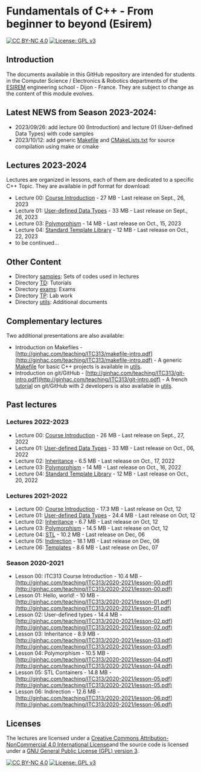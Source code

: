 # Fundamentals of C++ - From beginner to beyond (Esirem)

[![CC BY-NC 4.0][cc-by-nc-shield]][cc-by-nc]
[![License: GPL v3][gpl-3-shield]][gpl-3]

## Introduction

The documents available in this GitHub repository are intended for students in the Computer Science / Electronics & Robotics departments of the [ESIREM](http://esirem.u-bourgogne.fr) engineering school - Dijon - France.
They are subject to change as the content of this module evolves.

## Latest NEWS from Season 2023-2024:

* 2023/09/26: add lecture 00 (Introduction) and lecture 01 (User-defined Data Types) with code samples
* 2023/10/12: add generic [Makefile](utils/Makefile) and [CMakeLists.txt](utils/CMakeLists.txt) for source compilation using make or cmake 


## Lectures 2023-2024
Lectures are organized in lessons, each of them are dedicated to a specific C++ Topic. They are available in pdf format for download:

* Lecture 00: [Course Introduction](http://ginhac.com/teaching/ITC313/latest/00-introduction.pdf) - 27 MB - Last release on Sept., 26, 2023
* Lecture 01: [User-defined Data Types](http://ginhac.com/teaching/ITC313/latest/01-usertypes.pdf) - 33 MB - Last release on Sept., 26, 2023
* Lecture 03: [Polymorphism](http://ginhac.com/teaching/ITC313/latest/03-polymorphism.pdf) - 14 MB - Last release on Oct., 15, 2023
* Lecture 04: [Standard Template Library](http://ginhac.com/teaching/latest/04-stl.pdf) - 12 MB - Last release on Oct., 22, 2023
* to be continued...

## Other Content
* Directory [samples](samples): Sets of codes used in lectures
* Directory [TD](TD): Tutorials
* Directory [exams](exams): Exams
* Directory [TP](TP): Lab work
* Directory [utils](utils): Additional documents

## Complementary lectures
Two additional presentations are also available:

* Introduction on Makefiles - [http://ginhac.com/teaching/ITC313/makefile-intro.pdf](http://ginhac.com/teaching/ITC313/makefile-intro.pdf) - A generic [Makefile](utils/Makefile) for basic C++ projects is available in [utils](utils).
* Introduction on git/GitHub - [http://ginhac.com/teaching/ITC313/git-intro.pdf](http://ginhac.com/teaching/ITC313/git-intro.pdf) - A french [tutorial](utils/github.md) on git/GitHub with 2 developers is also available in [utils](utils).


## Past lectures

### Lectures 2022-2023
* Lecture 00: [Course Introduction](http://ginhac.com/teaching/ITC313/2022-2023/00-introduction.pdf) - 26 MB - Last release on Sept., 27, 2022
* Lecture 01: [User-defined Data Types](http://ginhac.com/teaching/ITC313/2022-2023/01-usertypes.pdf) - 33 MB - Last release on Oct., 06, 2022
* Lecture 02: [Inheritance](http://ginhac.com/teaching/ITC313/2022-2023/02-inheritance.pdf) - 6.5 MB - Last release on Oct., 17, 2022
* Lecture 03: [Polymorphism](http://ginhac.com/teaching/ITC313/2022-2023/03-polymorphism.pdf) - 14 MB - Last release on Oct., 16, 2022
* Lecture 04: [Standard Template Library](http://ginhac.com/teaching/ITC313/2022-2023/04-stl.pdf) - 12 MB - Last release on Oct., 20, 2022

### Lectures 2021-2022

* Lecture 00: [Course Introduction](http://ginhac.com/teaching/ITC313/2021-2022/00-introduction.pdf) - 17.3 MB - Last release on Oct, 12
* Lecture 01: [User-defined Data Types](http://ginhac.com/teaching/ITC313/2021-2022/01-usertypes.pdf) - 24.4 MB - Last release on Oct, 12
* Lecture 02: [Inheritance](http://ginhac.com/teaching/ITC313/2021-2022/02-inheritance.pdf) - 6.7 MB - Last release on Oct, 12
* Lecture 03: [Polymorphism](http://ginhac.com/teaching/ITC313/2021-2022/03-polymorphism.pdf) - 14.5 MB - Last release on Oct, 12
* Lecture 04: [STL](http://ginhac.com/teaching/ITC313/2021-2022/04-stl.pdf) - 10.2 MB - Last release on Dec, 06
* Lecture 05: [Indirection](http://ginhac.com/teaching/ITC313/2021-2022/05-indirection.pdf) - 18.1 MB - Last release on Dec, 06
* Lecture 06: [Templates](http://ginhac.com/teaching/ITC313/2021-2022/06-templates.pdf) - 8.6 MB - Last release on Dec, 07


### Season 2020-2021
* Lesson 00: ITC313 Course Introduction - 10.4 MB - [http://ginhac.com/teaching/ITC313/2020-2021/lesson-00.pdf](http://ginhac.com/teaching/ITC313/2020-2021/lesson-00.pdf)
* Lesson 01: Hello, world! - 10 MB - [http://ginhac.com/teaching/ITC313/2020-2021/lesson-01.pdf](http://ginhac.com/teaching/ITC313/2020-2021/lesson-01.pdf)
* Lesson 02: User-defined types - 14.4 MB - [http://ginhac.com/teaching/ITC313/2020-2021/lesson-02.pdf](http://ginhac.com/teaching/ITC313/2020-2021/lesson-02.pdf)
* Lesson 03: Inheritance - 8.9 MB - [http://ginhac.com/teaching/ITC313/2020-2021/lesson-03.pdf](http://ginhac.com/teaching/ITC313/2020-2021/lesson-03.pdf)
* Lesson 04: Polymorphism - 10.5 MB - [http://ginhac.com/teaching/ITC313/2020-2021/lesson-04.pdf](http://ginhac.com/teaching/ITC313/2020-2021/lesson-04.pdf)
* Lesson 05: STL Containers - 14.8 MB - [http://ginhac.com/teaching/ITC313/2020-2021/lesson-05.pdf](http://ginhac.com/teaching/ITC313/2020-2021/lesson-05.pdf)
* Lesson 06: Indirection - 12.6 MB - [http://ginhac.com/teaching/ITC313/2020-2021/lesson-06.pdf](http://ginhac.com/teaching/ITC313/2020-2021/lesson-06.pdf)

## Licenses

The lectures are licensed under a
[Creative Commons Attribution-NonCommercial 4.0 International License][cc-by-nc]and the source code is licensed under a [GNU General Public License (GPL) version 3][gpl-3].


[![CC BY-NC 4.0][cc-by-nc-image]][cc-by-nc]
[![License: GPL v3][gpl-3-image]][gpl-3]

[cc-by-nc]: http://creativecommons.org/licenses/by-nc/4.0/
[cc-by-nc-image]: https://licensebuttons.net/l/by-nc/4.0/88x31.png
[cc-by-nc-shield]: https://img.shields.io/badge/License-CC%20BY--NC%204.0-lightgrey.svg

[gpl-3]: https://www.gnu.org/licenses/gpl-3.0
[gpl-3-shield]: https://img.shields.io/badge/License-GPLv3-blue.svg
[gpl-3-image]: https://www.gnu.org/graphics/gplv3-or-later-sm.png
